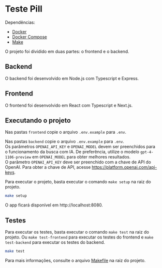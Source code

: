 # Teste Pill

Dependências:
- [Docker](https://docs.docker.com/get-docker/)
- [Docker Compose](https://docs.docker.com/compose/install/)
- [Make](https://www.gnu.org/software/make/)

O projeto foi dividido em duas partes: o frontend e o backend.

## Backend

O backend foi desenvolvido em Node.js com Typescript e Express.

## Frontend

O frontend foi desenvolvido em React com Typescript e Next.js.

## Executando o projeto
Nas pastas `frontend` copie o arquivo `.env.example` para `.env`.

Nas pastas `backend` copie o arquivo `.env.example` para `.env`. \
Os parâmetros `OPENAI_API_KEY` e `OPENAI_MODEL` 
devem ser preenchidos para o funcionamento da busca com IA.
De preferência, utilize o modelo `gpt-4-1106-preview` em `OPENAI_MODEL` para obter melhores resultados.\
O parâmetro `OPENAI_API_KEY` deve ser preenchido com a chave de API do OpenAI. 
Para obter a chave de API, acesse https://platform.openai.com/api-keys.

Para executar o projeto, basta executar o comando `make setup` na raiz do projeto.

```bash
make setup
```

O app ficará disponível em http://localhost:8080.


## Testes

Para executar os testes, basta executar o comando `make test` na raiz do projeto.
Ou `make test-frontend` para executar os testes do frontend e `make test-backend` para executar os testes do backend.

```bash
make test
```

Para mais informações, consulte o arquivo [Makefile](Makefile) na raiz do projeto.




